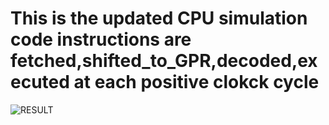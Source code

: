 # This is the updated CPU simulation code instructions are fetched,shifted_to_GPR,decoded,executed at each positive clokck cycle

![RESULT]("https://github.com/CHIRANJEET1729DAS/CHACHA_32-bit-computer/blob/main/Pipelline/Decoder_Executer/image_3.png")

